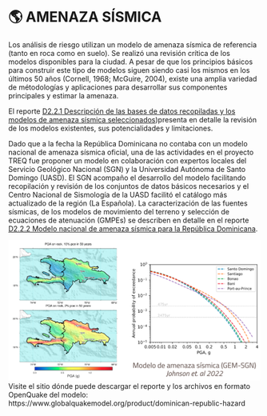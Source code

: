# 🌎 AMENAZA SÍSMICA

Los análisis de riesgo utilizan un modelo de amenaza sísmica de referencia (tanto en roca como en suelo).
Se realizó una revisión crítica de los modelos disponibles para la ciudad. A pesar de que los principios básicos para construir este tipo de modelos siguen siendo casi los mismos en los últimos 50 años (Cornell, 1968; McGuire, 2004), existe una amplia variedad de métodologías y aplicaciones para desarrollar sus componentes principales y estimar la amenaza. 

El reporte [D2.2.1 Descripción de las bases de datos recopiladas y los modelos de amenaza sísmica seleccionados](https://www.globalquakemodel.org/proj/treq-es?tab=publications))presenta en detalle la revisión de los modelos existentes, sus potencialidades y limitaciones.

Dado que a la fecha la República Dominicana no contaba con un modelo nacional de amenaza sísmica oficial, una de las actividades en el proyecto TREQ fue proponer un modelo en colaboración con expertos locales del Servicio Geológico Nacional (SGN) y la Universidad Autónoma de Santo Domingo (UASD). El SGN acompaño el desarrollo del modelo facilitando recopilación y revisión de los conjuntos de datos básicos necesarios y el Centro Nacional de Sismología de la UASD facilitó el catálogo más actualizado de la región (La Española).
La caracterización de las fuentes sísmicas, de los modelos de movimiento del terreno y selección de ecuaciones de atenuación (GMPEs) se describen en detalle en el reporte [D2.2.2 Modelo nacional de amenaza sísmica para la República Dominicana](https://cloud-storage.globalquakemodel.org/public/wix-new-website/pdf-collections-wix/publications/TREQ%20deliverables/publications/TREQ_Deliverable_D222_DOM_PSHA-v2.1-Spanish.pdf).


<img src="Amenaza_sismica_Santiago.png">
Visite el sitio dónde puede descargar el reporte y los archivos en formato OpenQuake del modelo: https://www.globalquakemodel.org/product/dominican-republic-hazard
